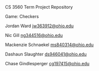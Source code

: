 CS 3560 Term Project Repository

Game: Checkers

Jordan Ward			jw363912@ohio.edu

Nic Gill			ng344516@ohio.edu

Mackenzie Schnaekel		ms840314@ohio.edu

Dashaun Slaughter		ds946041@ohio.edu

Chase Gindlesperger		cg197415@ohio.edu

